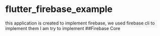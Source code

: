 # flutter_firebase_example

this application is created to implement firebase, we used firebase cli to implement them
I am try to implement 
##Firebase Core
